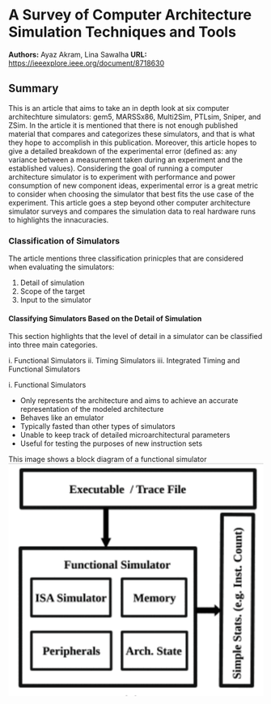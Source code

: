 # A Survey of Computer Architecture Simulation Techniques and Tools

**Authors:** Ayaz Akram, Lina Sawalha
**URL:** https://ieeexplore.ieee.org/document/8718630

## Summary

This is an article that aims to take an in depth look at six computer architechture simulators: gem5, MARSSx86, Multi2Sim, PTLsim, Sniper, and ZSim. In the article it is mentioned that there is not enough published material that compares and categorizes these simulators, and that is what they hope to accomplish in this publication. Moreover, this article hopes to give a detailed breakdown of the experimental error (defined as: any variance between a measurement taken during an experiment and the established values). Considering the goal of running a computer architecture simulator is to experiment with performance and power consumption of new component ideas, experimental error is a great metric to consider when choosing the simulator that best fits the use case of the experiment. This article goes a step beyond other computer architecture simulator surveys and compares the simulation data to real hardware runs to highlights the innacuracies. 

### Classification of Simulators

The article mentions three classification prinicples that are considered when evaluating the simulators:

1. Detail of simulation
2. Scope of the target
3. Input to the simulator

#### Classifying Simulators Based on the Detail of Simulation

This section highlights that the level of detail in a simulator can be classified into three main categories.

i. Functional Simulators
ii. Timing Simulators
iii. Integrated Timing and Functional Simulators

i. Functional Simulators
- Only represents the architecture and aims to achieve an accurate representation of the modeled architecture
- Behaves like an emulator
- Typically fasted than other types of simulators
- Unable to keep track of detailed microarchitectural parameters
- Useful for testing the purposes of new instruction sets

This image shows a block diagram of a functional simulator
<img src="images/Functional.png">



